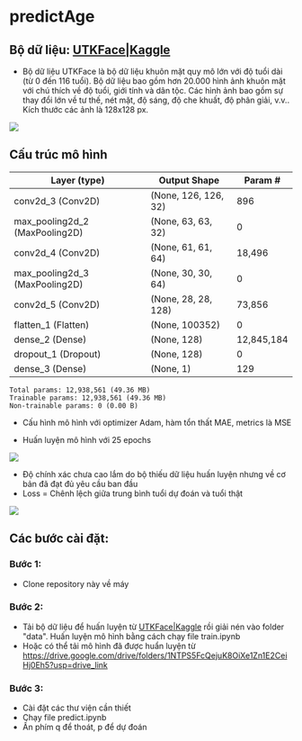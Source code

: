 # predictAge
## Bộ dữ liệu: [UTKFace|Kaggle](https://www.kaggle.com/datasets/jangedoo/utkface-new)
- Bộ dữ liệu UTKFace là bộ dữ liệu khuôn mặt quy mô lớn với độ tuổi dài (từ 0 đến 116 tuổi). Bộ dữ liệu bao gồm hơn 20.000 hình ảnh khuôn mặt với chú thích về độ tuổi, giới tính và dân tộc. Các hình ảnh bao gồm sự thay đổi lớn về tư thế, nét mặt, độ sáng, độ che khuất, độ phân giải, v.v.. Kích thước các ảnh là 128x128 px.

<img src="https://img.upanh.tv/2024/06/08/imageab64c8c7ca5b3385.png">


## Cấu trúc mô hình

| Layer (type)                    | Output Shape           | Param #       |
|---------------------------------|------------------------|---------------|
| conv2d_3 (Conv2D)               | (None, 126, 126, 32)   |           896 |
| max_pooling2d_2 (MaxPooling2D)  | (None, 63, 63, 32)     |             0 |
| conv2d_4 (Conv2D)               | (None, 61, 61, 64)     |        18,496 |
| max_pooling2d_3 (MaxPooling2D)  | (None, 30, 30, 64)     |             0 |
| conv2d_5 (Conv2D)               | (None, 28, 28, 128)    |        73,856 |
| flatten_1 (Flatten)             | (None, 100352)         |             0 |
| dense_2 (Dense)                 | (None, 128)            |    12,845,184 |
| dropout_1 (Dropout)             | (None, 128)            |             0 |
| dense_3 (Dense)                 | (None, 1)              |           129 |

 ```
Total params: 12,938,561 (49.36 MB)
 Trainable params: 12,938,561 (49.36 MB)
 Non-trainable params: 0 (0.00 B)
```

- Cấu hình mô hình với optimizer Adam, hàm tổn thất MAE, metrics là MSE

- Huấn luyện mô hình với 25 epochs
<img src="https://img.upanh.tv/2024/06/08/imageda8bfd1a0ddde0f3.png">

- Độ chính xác chưa cao lắm do bộ thiếu dữ liệu huấn luyện nhưng về cơ bản đã đạt đủ yêu cầu ban đầu
- Loss = Chênh lệch giữa trung bình tuổi dự đoán và tuổi thật
  
<img src="https://img.upanh.tv/2024/06/08/image4d919b1c24bd7065.png">

## Các bước cài đặt:
### Bước 1:
- Clone repository này về máy
### Bước 2:
- Tải bộ dữ liệu để huấn luyện từ [UTKFace|Kaggle](https://www.kaggle.com/datasets/jangedoo/utkface-new) rồi giải nén vào folder "data". Huấn luyện mô hình bằng cách chạy file train.ipynb 
- Hoặc có thể tải mô hình đã được huẩn luyện từ https://drive.google.com/drive/folders/1NTPS5FcQejuK8OiXe1Zn1E2CeiHj0Eh5?usp=drive_link
### Bước 3:
- Cài đặt các thư viện cần thiết
- Chạy file predict.ipynb
- Ấn phím q để thoát, p để dự đoán

